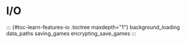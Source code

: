 I/O
===

::: {#toc-learn-features-io .toctree maxdepth="1"}
background\_loading data\_paths saving\_games encrypting\_save\_games
:::
